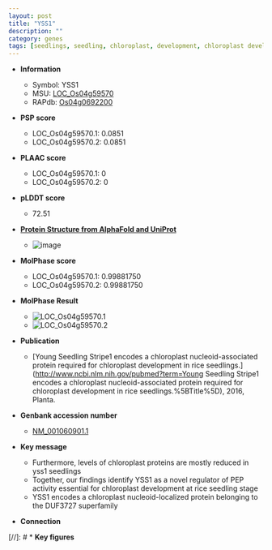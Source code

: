 ```yaml
---
layout: post
title: "YSS1"
description: ""
category: genes
tags: [seedlings, seedling, chloroplast, development, chloroplast development]
---
```


* **Information**  
    + Symbol: YSS1  
    + MSU: [LOC_Os04g59570](http://rice.plantbiology.msu.edu/cgi-bin/ORF_infopage.cgi?orf=LOC_Os04g59570)  
    + RAPdb: [Os04g0692200](http://rapdb.dna.affrc.go.jp/viewer/gbrowse_details/irgsp1?name=Os04g0692200)  

* **PSP score**  
    + LOC_Os04g59570.1: 0.0851 
    + LOC_Os04g59570.2: 0.0851 

* **PLAAC score**  
    + LOC_Os04g59570.1: 0 
    + LOC_Os04g59570.2: 0 

* **pLDDT score**
    + 72.51

* **[Protein Structure from AlphaFold and UniProt](https://www.uniprot.org/uniprotkb/Q0J8Q7/entry#structure)**
    + ![image](https://ricepsp.github.io/images/Q0/AF-Q0J8Q7-F1.png)

* **MolPhase score**
    + LOC_Os04g59570.1: 0.99881750
    + LOC_Os04g59570.2: 0.99881750

* **MolPhase Result**
    + ![LOC_Os04g59570.1](https://304243504.github.io/Pictures/LOC_Os04g/LOC_Os04g59570.1.png)
    + ![LOC_Os04g59570.2](https://304243504.github.io/Pictures/LOC_Os04g/LOC_Os04g59570.2.png)

* **Publication**  
    + [Young Seedling Stripe1 encodes a chloroplast nucleoid-associated protein required for chloroplast development in rice seedlings.](http://www.ncbi.nlm.nih.gov/pubmed?term=Young Seedling Stripe1 encodes a chloroplast nucleoid-associated protein required for chloroplast development in rice seedlings.%5BTitle%5D), 2016, Planta.

* **Genbank accession number**  
    + [NM_001060901.1](http://www.ncbi.nlm.nih.gov/nuccore/NM_001060901.1)

* **Key message**  
    + Furthermore, levels of chloroplast proteins are mostly reduced in yss1 seedlings
    + Together, our findings identify YSS1 as a novel regulator of PEP activity essential for chloroplast development at rice seedling stage
    + YSS1 encodes a chloroplast nucleoid-localized protein belonging to the DUF3727 superfamily

* **Connection**  

[//]: # * **Key figures**  


